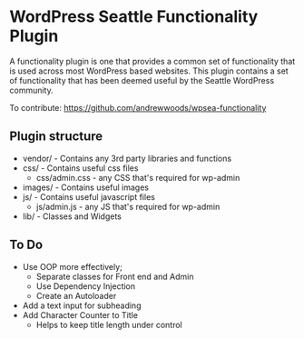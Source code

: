 # WordPress Seattle Functionality Plugin

A functionality plugin is one that provides a common set of functionality that 
is used across most WordPress based websites. This plugin contains a set of 
functionality that has been deemed useful by the Seattle WordPress community.

To contribute: https://github.com/andrewwoods/wpsea-functionality

## Plugin structure
* vendor/ - Contains any 3rd party libraries and functions
* css/ - Contains useful css files
	* css/admin.css -  any CSS that's required for wp-admin
* images/ - Contains useful images
* js/ - Contains useful javascript files
	* js/admin.js - any JS that's required for wp-admin
* lib/ - Classes and Widgets


## To Do
* Use OOP more effectively;
	* Separate classes for Front end and Admin
	* Use Dependency Injection
	* Create an Autoloader
* Add a text input for subheading
* Add Character Counter to Title 
	- Helps to keep title length under control


